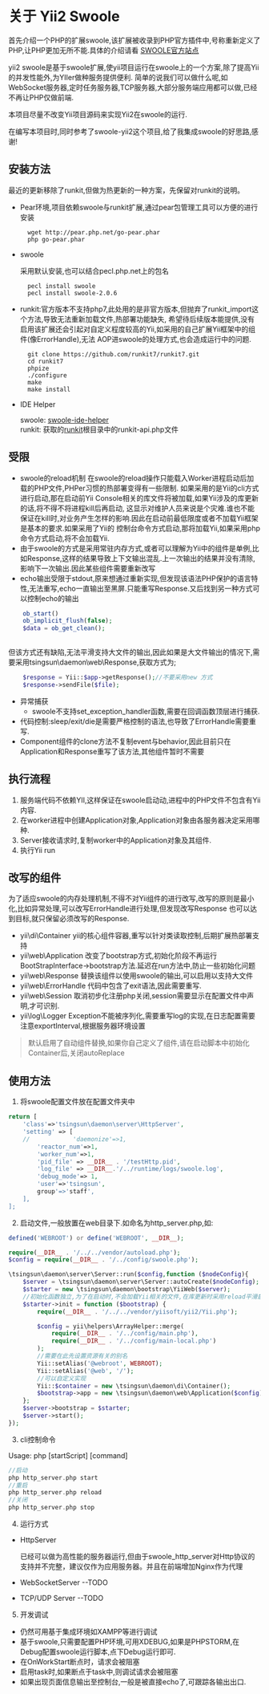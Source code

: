 关于 Yii2 Swoole
==================

首先介绍一个PHP的扩展swoole,该扩展被收录到PHP官方插件中,号称重新定义了PHP,让PHP更加无所不能.具体的介绍请看
[SWOOLE官方站点](http://www.swoole.com)

yii2 swoole是基于swoole扩展,使yii项目运行在swoole上的一个方案,除了提高Yii的并发性能外,为YIIer做种服务提供便利.
简单的说我们可以做什么呢,如WebSocket服务器,定时任务服务器,TCP服务器,大部分服务端应用都可以做,已经不再让PHP仅做前端.

本项目尽量不改变Yii项目源码来实现Yii2在swoole的运行.

在编写本项目时,同时参考了swoole-yii2这个项目,给了我集成swoole的好思路,感谢!

## 安装方法

最近的更新移除了runkit,但做为热更新的一种方案，先保留对runkit的说明。

* Pear环境,项目依赖swoole与runkit扩展,通过pear包管理工具可以方便的进行安装

        wget http://pear.php.net/go-pear.phar
        php go-pear.phar
    
* swoole

    采用默认安装,也可以结合pecl.php.net上的包名

        pecl install swoole
        pecl install swoole-2.0.6
       
* runkit:官方版本不支持php7,此处用的是非官方版本,但抛弃了runkit_import这个方法,导致无法重新加载文件,热部署功能缺失,
希望待后续版本能提供,没有启用该扩展还会引起对自定义程度较高的Yii,如采用的自己扩展Yii框架中的组件(像ErrorHandle),无法
AOP进swoole的处理方式,也会造成运行中的问题.

        git clone https://github.com/runkit7/runkit7.git
        cd runkit7
        phpize
        ./configure
        make
        make install
      
* IDE Helper

    swoole: [swoole-ide-helper](https://github.com/eaglewu/swoole-ide-helper)   
    runkit: 获取的[runkit](https://github.com/runkit7/runkit7)根目录中的runkit-api.php文件


## 受限

* swoole的reload机制
在swoole的reload操作只能载入Worker进程启动后加载的PHP文件,PHPer习惯的热部署变得有一些限制.
如果采用的是Yii的cli方式进行启动,那在启动前Yii Console相关的库文件将被加载,如果Yii涉及的库更新的话,将不得不将进程kill后再启动,
这显示对维护人员来说是个灾难.谁也不能保证在kill时,对业务产生怎样的影响.因此在启动前最低限度或者不加载Yii框架是基本的要求.如果采用了Yii的
控制台命令方式启动,那将加载Yii,如果采用php命令方式启动,将不会加载Yii.
* 由于swoole的方式是采用常驻内存方式,或者可以理解为Yii中的组件是单例,比如Response,这样的结果导致上下文输出混乱.上一次输出的结果并没有清除,
影响下一次输出.因此某些组件需要重新改写
* echo输出受限于stdout,原来想通过重新实现,但发现该语法PHP保护的语言特性,无法重写,echo一直输出至黑屏.只能重写Response.又后找到另一种方式可以控制echo的输出
```php
    ob_start()
    ob_implicit_flush(false);
    $data = ob_get_clean();
    
```
但该方式还有缺陷,无法平滑支持大文件的输出,因此如果是大文件输出的情况下,需要采用tsingsun\daemon\web\Response,获取方式为;
```php
    $response = Yii::$app->getResponse();//不要采用new 方式
    $response->sendFile($file);
```
* 异常捕获
    * swoole不支持set_exception_handler函数,需要在回调函数顶层进行捕获.
* 代码控制:sleep/exit/die是需要严格控制的语法,也导致了ErrorHandle需要重写.
* Component组件的clone方法不复制event与behavior,因此目前只在Application和Response重写了该方法,其他组件暂时不需要

## 执行流程

1.  服务端代码不依赖YII,这样保证在swoole启动动,进程中的PHP文件不包含有Yii内容.
2.  在worker进程中创建Application对象,Application对象由各服务器决定采用哪种.
3.  Server接收请求时,复制worker中的Application对象及其组件.
4.  执行Yii run

## 改写的组件

为了适应swoole的内存处理机制,不得不对Yii组件的进行改写,改写的原则是最小化,比如异常处理,可以改写ErrorHandle进行处理,但发现改写Response
也可以达到目标,就只保留必须改写的Response.

* yii\di\Container yii的核心组件容器,重写以针对类读取控制,后期扩展热部署支持
* yii\web\Application 改变了bootstrap方式,初始化阶段不再运行BootStrapInterface->bootstrap方法.延迟在run方法中,防止一些初始化问题
* yii\web\Response 替换该组件以使用swoole的输出,可以启用以支持大文件
* yii\web\ErrorHandle 代码中包含了exit语法,因此需要重写.
* yii\web\Session 取消初步化注册php关闭,session需要显示在配置文件中声明,才可识别.
* yii\log\Logger Exception不能被序列化,需要重写log的实现,在日志配置需要注意exportInterval,根据服务器环境设置

> 默认启用了自动组件替换,如果你自己定义了组件,请在启动脚本中初始化Container后,关闭autoReplace

## 使用方法

1.  将swoole配置文件放在配置文件夹中
```php
return [
    'class'=>'tsingsun\daemon\server\HttpServer',
    'setting' => [
    //            'daemonize'=>1,
        'reactor_num'=>1,
        'worker_num'=>1,
        'pid_file' => __DIR__ . '/testHttp.pid',
        'log_file' => __DIR__.'/../runtime/logs/swoole.log',
        'debug_mode'=> 1,
        'user'=>'tsingsun',
        group'=>'staff',
    ],
];
```
2.  启动文件,一般放置在web目录下.如命名为http_server.php,如:
```php
defined('WEBROOT') or define('WEBROOT', __DIR__);

require(__DIR__ . '/../../vendor/autoload.php');
$config = require(__DIR__ . '/../config/swoole.php');

\tsingsun\daemon\server\Server::run($config,function ($nodeConfig){
    $server = \tsingsun\daemon\server\Server::autoCreate($nodeConfig);
    $starter = new \tsingsun\daemon\bootstrap\YiiWeb($server);
    //初始化函数独立,为了在启动时,不会加载Yii相关的文件,在库更新时采用reload平滑启动服务器
    $starter->init = function ($bootstrap) {
        require(__DIR__ . '/../../vendor/yiisoft/yii2/Yii.php');

        $config = yii\helpers\ArrayHelper::merge(
            require(__DIR__ . '/../config/main.php'),
            require(__DIR__ . '/../config/main-local.php')
        );
        //需要在此先设置资源有关的别名
        Yii::setAlias('@webroot', WEBROOT);
        Yii::setAlias('@web', '/');
        //可以自定义实现
        Yii::$container = new \tsingsun\daemon\di\Container();
        $bootstrap->app = new \tsingsun\daemon\web\Application($config);        
    };
    $server->bootstrap = $starter;
    $server->start();
});
```
3.  cli控制命令 

Usage: php [startScript] [command]

```php
//启动
php http_server.php start
//重启 
php http_server.php reload
//关闭
php http_server.php stop
```
4.  运行方式

* HttpServer

    已经可以做为高性能的服务器运行,但由于swoole_http_server对Http协议的支持并不完整，建议仅作为应用服务器。并且在前端增加Nginx作为代理
    
* WebSocketServer --TODO
* TCP/UDP Server  --TODO

5.  开发调试

* 仍然可用基于集成环境如XAMPP等进行调试
* 基于swoole,只需要配置PHP环境,可用XDEBUG,如果是PHPSTORM,在Debug配置swoole运行脚本,点下Debug运行即可.
* 在OnWorkStart断点时，请求会被阻塞
* 启用task时,如果断点于task中,则调试请求会被阻塞
* 如果出现页面信息输出至控制台,一般是被直接echo了,可跟踪各输出出口.
